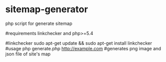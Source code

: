 # sitemap-generator
php script for generate sitemap

#requirements
linkchecker and php>=5.4

#linkchecker
sudo apt-get update && sudo apt-get install linkchecker
#usage
php generate.php http://example.com
#generates
png image and json file of site's map


